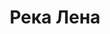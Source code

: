 ---
title: 'Река Лена'
location: 'Река Лена'
categories: [as-the-first-settlers]
tags: [all, 2016]
---